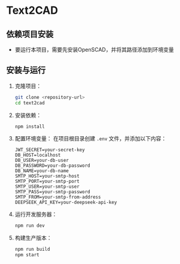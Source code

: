 # Text2CAD
## 依赖项目安装
   - 要运行本项目，需要先安装OpenSCAD，并将其路径添加到环境变量
## 安装与运行
1. 克隆项目：
   ```bash
   git clone <repository-url>
   cd text2cad
   ```

2. 安装依赖：
   ```bash
   npm install
   ```

3. 配置环境变量：
   在项目根目录创建 `.env` 文件，并添加以下内容：
   ```
   JWT_SECRET=your-secret-key
   DB_HOST=localhost
   DB_USER=your-db-user
   DB_PASSWORD=your-db-password
   DB_NAME=your-db-name
   SMTP_HOST=your-smtp-host
   SMTP_PORT=your-smtp-port
   SMTP_USER=your-smtp-user
   SMTP_PASS=your-smtp-password
   SMTP_FROM=your-smtp-from-address
   DEEPSEEK_API_KEY=your-deepseek-api-key
   ```

4. 运行开发服务器：
   ```bash
   npm run dev
   ```

5. 构建生产版本：
   ```bash
   npm run build
   npm start
   ```
